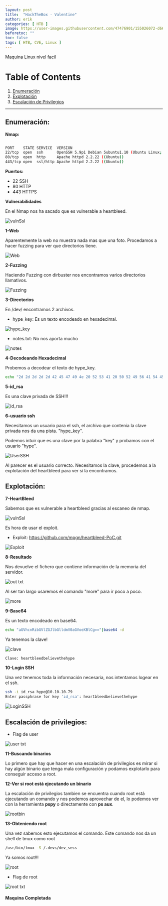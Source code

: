 ```yaml
---
layout: post
title:  "HackTheBox - Valentine"
author: erik
categories: [ HTB ]
image: https://user-images.githubusercontent.com/47476901/155026072-d665160b-004d-4deb-b07b-901b1e6b1c7e.png
beforetoc: ""
toc: false
tags: [ HTB, CVE, Linux ]
---
```

Maquina Linux nivel facil

# Table of Contents
1. [Enumeración](#enumeracion)
2. [Explotación](#explotacion)
3. [Escalación de Privilegios](#escalacion)

---

## Enumeración: <a name="enumeracion"></a>

**Nmap:**

```bash

PORT    STATE SERVICE  VERSION
22/tcp  open  ssh      OpenSSH 5.9p1 Debian 5ubuntu1.10 (Ubuntu Linux; protocol 2.0)
80/tcp  open  http     Apache httpd 2.2.22 ((Ubuntu))
443/tcp open  ssl/http Apache httpd 2.2.22 ((Ubuntu))
```

**Puertos:**
- 22 SSH
- 80 HTTP
- 443 HTTPS

**Vulnerabilidades**

En el Nmap nos ha sacado que es vulnerable a heartbleed.

![vulnSsl](https://user-images.githubusercontent.com/47476901/123179868-27975c00-d482-11eb-99cb-36af747180fe.png)

**1-Web**

Aparentemente la web no muestra nada mas que una foto.
Procedamos a hacer fuzzing para ver que directorios tiene.

![Web](https://user-images.githubusercontent.com/47476901/123179884-2cf4a680-d482-11eb-8689-384f5dff1a7d.png)

**2-Fuzzing**

Haciendo Fuzzing con dirbuster nos encontramos varios directorios llamativos.

![Fuzzing](https://user-images.githubusercontent.com/47476901/123179906-32ea8780-d482-11eb-9db1-bbaecd3a9550.png)

**3-Directorios**

En /dev/ encontramos 2 archivos.
- hype_key: Es un texto encodeado en hexadecimal.

![hype_key](https://user-images.githubusercontent.com/47476901/123179910-367e0e80-d482-11eb-986b-bbe698119fcc.png)
- notes.txt: No nos aporta mucho

![notes](https://user-images.githubusercontent.com/47476901/123179917-38e06880-d482-11eb-9f1b-e3ed46b2ed64.png)

**4-Decodeando Hexadecimal**

Probemos a decodear el texto de hype_key.
```bash
echo "2d 2d 2d 2d 2d 42 45 47 49 4e 20 52 53 41 20 50 52 49 56 41 54 45 20 4b 45 59 2d 2d 2d 2d 2d 0d 0a 50 72 6f 63 2d 54 79 70 65 3a 20 34 2c 45 4e 43 52 59 50 54 45 44 0d 0a 44 45 4b 2d 49 6e 66 6f 3a 20 41 45 53 2d 31 32 38 2d 43 42 43 2c 41 45 42 38 38 43 31 34 30 46 36 39 42 46 32 30 37 34 37 38 38 44 45 32 34 41 45 34 38 44 34 36 0d 0a 0d 0a 44 62 50 72 4f 37 38 6b 65 67 4e 75 6b 31 44 41 71 6c 41 4e 35 6a 62 6a 58 76 30 50 50 73 6f 67 33 6a 64 62 4d 46 53 38 69 45 39 70 33 55 4f 4c 30 6c 46 30 78 66 37 50 7a 6d 72 6b 44 61 38 52 0d 0a 35 79 2f 62 34 36 2b 39 6e 45 70 43 4d 66 54 50 68 4e 75 4a 52 63 57 32 55 32 67 4a 63 4f 46 48 2b 39 52 4a 44 42 43 35 55 4a 4d 55 53 31 2f 67 6a 42 2f 37 2f 4d 79 30 30 4d 77 78 2b 61 49 36 0d 0a 30 45 49 30 53 62 4f 59 55 41 56 31 57 34 45 56 37 6d 39 36 51 73 5a 6a 72 77 4a 76 6e 6a 56 61 66 6d 36 56 73 4b 61 54 50 42 48 70 75 67 63 41 53 76 4d 71 7a 37 36 57 36 61 62 52 5a 65 58 69 0d 0a 45 62 77 36 36 68 6a 46 6d 41 75 34 41 7a 71 63 4d 2f 6b 69 67 4e 52 46 50 59 75 4e 69 58 72 58 73 31 77 2f 64 65 4c 43 71 43 4a 2b 45 61 31 54 38 7a 6c 61 73 36 66 63 6d 68 4d 38 41 2b 38 50 0d 0a 4f 58 42 4b 4e 65 36 6c 31 37 68 4b 61 54 36 77 46 6e 70 35 65 58 4f 61 55 49 48 76 48 6e 76 4f 36 53 63 48 56 57 52 72 5a 37 30 66 63 70 63 70 69 6d 4c 31 77 31 33 54 67 64 64 32 41 69 47 64 0d 0a 70 48 4c 4a 70 59 55 49 49 35 50 75 4f 36 78 2b 4c 53 38 6e 31 72 2f 47 57 4d 71 53 4f 45 69 6d 4e 52 44 31 6a 2f 35 39 2f 34 75 33 52 4f 72 54 43 4b 65 6f 39 44 73 54 52 71 73 32 6b 31 53 48 0d 0a 51 64 57 77 46 77 61 58 62 59 79 54 31 75 78 41 4d 53 6c 35 48 71 39 4f 44 35 48 4a 38 47 30 52 36 4a 49 35 52 76 43 4e 55 51 6a 77 78 30 46 49 54 6a 6a 4d 6a 6e 4c 49 70 78 6a 76 66 71 2b 45 0d 0a 70 30 67 44 30 55 63 79 6c 4b 6d 36 72 43 5a 71 61 63 77 6e 53 64 64 48 57 38 57 33 4c 78 4a 6d 43 78 64 78 57 35 6c 74 35 64 50 6a 41 6b 42 59 52 55 6e 6c 39 31 45 53 43 69 44 34 5a 2b 75 43 0d 0a 4f 6c 36 6a 4c 46 44 32 6b 61 4f 4c 66 75 79 65 65 30 66 59 43 62 37 47 54 71 4f 65 37 45 6d 4d 42 33 66 47 49 77 53 64 57 38 4f 43 38 4e 57 54 6b 77 70 6a 63 30 45 4c 62 6c 55 61 36 75 6c 4f 0d 0a 74 39 67 72 53 6f 73 52 54 43 73 5a 64 31 34 4f 50 74 73 34 62 4c 73 70 4b 78 4d 4d 4f 73 67 6e 4b 6c 6f 58 76 6e 6c 50 4f 53 77 53 70 57 79 39 57 70 36 79 38 58 58 38 2b 46 34 30 72 78 6c 35 0d 0a 58 71 68 44 55 42 68 79 6b 31 43 33 59 50 4f 69 44 75 50 4f 6e 4d 58 61 49 70 65 31 64 67 62 30 4e 64 44 31 4d 39 5a 51 53 4e 55 4c 77 31 44 48 43 47 50 50 34 4a 53 53 78 58 37 42 57 64 44 4b 0d 0a 61 41 6e 57 4a 76 46 67 6c 41 34 6f 46 42 42 56 41 38 75 41 50 4d 66 56 32 58 46 51 6e 6a 77 55 54 35 62 50 4c 43 36 35 74 46 73 74 6f 52 74 54 5a 31 75 53 72 75 61 69 32 37 6b 78 54 6e 4c 51 0d 0a 2b 77 51 38 37 6c 4d 61 64 64 73 31 47 51 4e 65 47 73 4b 53 66 38 52 2f 72 73 52 4b 65 65 4b 63 69 6c 44 65 50 43 6a 65 61 4c 71 74 71 78 6e 68 4e 6f 46 74 67 30 4d 78 74 36 72 32 67 62 31 45 0d 0a 41 6c 6f 51 36 6a 67 35 54 62 6a 35 4a 37 71 75 59 58 5a 50 79 6c 42 6c 6a 4e 70 39 47 56 70 69 6e 50 63 33 4b 70 48 74 74 76 67 62 70 74 66 69 57 45 45 73 5a 59 6e 35 79 5a 50 68 55 72 39 51 0d 0a 72 30 38 70 6b 4f 78 41 72 58 45 32 64 6a 37 65 58 2b 62 71 36 35 36 33 35 4f 4a 36 54 71 48 62 41 6c 54 51 31 52 73 39 50 75 6c 72 53 37 4b 34 53 4c 58 37 6e 59 38 39 2f 52 5a 35 6f 53 51 65 0d 0a 32 56 57 52 79 54 5a 31 46 66 6e 67 4a 53 73 76 39 2b 4d 66 76 7a 33 34 31 6c 62 7a 4f 49 57 6d 6b 37 57 66 45 63 57 63 48 63 31 36 6e 39 56 30 49 62 53 4e 41 4c 6e 6a 54 68 76 45 63 50 6b 79 0d 0a 65 31 42 73 66 53 62 73 66 39 46 67 75 55 5a 6b 67 48 41 6e 6e 66 52 4b 6b 47 56 47 31 4f 56 79 75 77 63 2f 4c 56 6a 6d 62 68 5a 7a 4b 77 4c 68 61 5a 52 4e 64 38 48 45 4d 38 36 66 4e 6f 6a 50 0d 0a 30 39 6e 56 6a 54 61 59 74 57 55 58 6b 30 53 69 31 57 30 32 77 62 75 31 4e 7a 4c 2b 31 54 67 39 49 70 4e 79 49 53 46 43 46 59 6a 53 71 69 79 47 2b 57 55 37 49 77 4b 33 59 55 35 6b 70 33 43 43 0d 0a 64 59 53 63 7a 36 33 51 32 70 51 61 66 78 66 53 62 75 76 34 43 4d 6e 4e 70 64 69 72 56 4b 45 6f 35 6e 52 52 66 4b 2f 69 61 4c 33 58 31 52 33 44 78 56 38 65 53 59 46 4b 46 4c 36 70 71 70 75 58 0d 0a 63 59 35 59 5a 4a 47 41 70 2b 4a 78 73 6e 49 51 39 43 46 79 78 49 74 39 32 66 72 58 7a 6e 73 6a 68 6c 59 61 38 73 76 62 56 4e 4e 66 6b 2f 39 66 79 58 36 6f 70 32 34 72 4c 32 44 79 45 53 70 59 0d 0a 70 6e 73 75 6b 42 43 46 42 6b 5a 48 57 4e 4e 79 65 4e 37 62 35 47 68 54 56 43 6f 64 48 68 7a 48 56 46 65 68 54 75 42 72 70 2b 56 75 50 71 61 71 44 76 4d 43 56 65 31 44 5a 43 62 34 4d 6a 41 6a 0d 0a 4d 73 6c 66 2b 39 78 4b 2b 54 58 45 4c 33 69 63 6d 49 4f 42 52 64 50 79 77 36 65 2f 4a 6c 51 6c 56 52 6c 6d 53 68 46 70 49 38 65 62 2f 38 56 73 54 79 4a 53 65 2b 62 38 35 33 7a 75 56 32 71 4c 0d 0a 73 75 4c 61 42 4d 78 59 4b 6d 33 2b 7a 45 44 49 44 76 65 4b 50 4e 61 61 57 5a 67 45 63 71 78 79 6c 43 43 2f 77 55 79 55 58 6c 4d 4a 35 30 4e 77 36 4a 4e 56 4d 4d 38 4c 65 43 69 69 33 4f 45 57 0d 0a 6c 30 6c 6e 39 4c 31 62 2f 4e 58 70 48 6a 47 61 38 57 48 48 54 6a 6f 49 69 6c 42 35 71 4e 55 79 79 77 53 65 54 42 46 32 61 77 52 6c 58 48 39 42 72 6b 5a 47 34 46 63 34 67 64 6d 57 2f 49 7a 54 0d 0a 52 55 67 5a 6b 62 4d 51 5a 4e 49 49 66 7a 6a 31 51 75 69 6c 52 56 42 6d 2f 46 37 36 59 2f 59 4d 72 6d 6e 4d 39 6b 2f 31 78 53 47 49 73 6b 77 43 55 51 2b 39 35 43 47 48 4a 45 38 4d 6b 68 44 33 0d 0a 2d 2d 2d 2d 2d 45 4e 44 20 52 53 41 20 50 52 49 56 41 54 45 20 4b 45 59 2d 2d 2d 2d 2d"|xxd -p -r > decode.txt
```

**5-id_rsa**

Es una clave privada de SSH!!!

![id_rsa](https://user-images.githubusercontent.com/47476901/123179926-3e3db300-d482-11eb-8a1f-7978d9d38874.png)

**6-usuario ssh**

Necesitamos un usuario para el ssh, el archivo que contenia la clave privada nos da una pista. "hype_key".

Podemos intuir que es una clave por la palabra "key" y probamos con el usuario "hype".

![UserSSH](https://user-images.githubusercontent.com/47476901/123180015-63cabc80-d482-11eb-83bb-c189036875e4.png)

Al parecer es el usuario correcto. Necesitamos la clave, procedemos a la explotación del heartbleed para ver si la encontramos.

## Explotación: <a name="explotacion"></a>

**7-HeartBleed**

Sabemos que es vulnerable a heartbleed gracias al escaneo de nmap.

![vulnSsl](https://user-images.githubusercontent.com/47476901/123180027-66c5ad00-d482-11eb-9abd-7b193eb3c3d2.png)

Es hora de usar el exploit.

- Exploit: <a href="https://github.com/mpgn/heartbleed-PoC.git" target="_blank">https://github.com/mpgn/heartbleed-PoC.git</a>

![Exploit](https://user-images.githubusercontent.com/47476901/123180040-6af1ca80-d482-11eb-90d8-e62488360798.png)

**8-Resultado**

Nos devuelve el fichero que contiene información de la memoria del servidor.

![out txt](https://user-images.githubusercontent.com/47476901/123180051-70e7ab80-d482-11eb-8c38-fe4aaaaf5c7a.png)

Al ser tan largo usaremos el comando "more" para ir poco a poco.

![more](https://user-images.githubusercontent.com/47476901/123180073-77762300-d482-11eb-8059-c492ef4796a0.png)

**9-Base64**

Es un texto encodeado en base64.

```bash
echo "aGVhcnRibGVlZGJlbGlldmV0aGVoeXBlCg=="|base64 -d
```

Ya tenemos la clave!

![clave](https://user-images.githubusercontent.com/47476901/123180085-7ba24080-d482-11eb-9bf4-257b71d7c53d.png)
```bash
Clave: heartbleedbelievethehype
```

**10-Login SSH**

Una vez tenemos toda la información necesaria, nos intentamos logear en el ssh.

```bash
ssh -i id_rsa hype@10.10.10.79
Enter passphrase for key 'id_rsa': heartbleedbelievethehype
```
![LoginSSH](https://user-images.githubusercontent.com/47476901/123180090-7f35c780-d482-11eb-9171-7fff5c702cf2.png)

## Escalación de privilegios: <a name="escalacion"></a>

- Flag de user

![user txt](https://user-images.githubusercontent.com/47476901/123180093-8230b800-d482-11eb-895b-410b5b7add84.png)

**11-Buscando binarios**

Lo primero que hay que hacer en una escalación de privilegios es mirar si hay algún binario que tenga mala configuración y podamos explotarlo para conseguir acceso a root.

**12-Ver si root está ejecutando un binario**

La escalación de privilegios tambien se encuentra cuando root está ejecutando un comando y nos podemos aprovechar de el, lo podemos ver con la herramienta **pspy** o directamente con **ps aux**.

![rootbin](https://user-images.githubusercontent.com/47476901/123180100-852ba880-d482-11eb-87c5-b23a6e8da610.png)

**13-Obteniendo root**

Una vez sabemos esto ejecutamos el comando.
Este comando nos da un shell de tmux como root

```bash
/usr/bin/tmux -S /.devs/dev_sess
```
Ya somos root!!!

![root](https://user-images.githubusercontent.com/47476901/123180110-88269900-d482-11eb-88b8-7073e5cbe806.png)

- Flag de root

![root txt](https://user-images.githubusercontent.com/47476901/123180114-8bba2000-d482-11eb-975b-a339f2fea69d.png)

#### Maquina Completada
